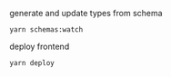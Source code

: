 generate and update types from schema

```
yarn schemas:watch
```

deploy frontend

```
yarn deploy
```

